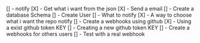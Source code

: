 [] - notify
[X] - Get what i want from the json
[X] - Send a email
[] - Create a database Schema
[] - Create User
[] - What to notify
[X] - A way to choose what i want the repo notify
[] - Create a webhooks using github
[X] - Using a exist github token KEY
[] - Creating a new github token KEY
[] - Create a webhooks for others users
[] - Test with a real webhook
